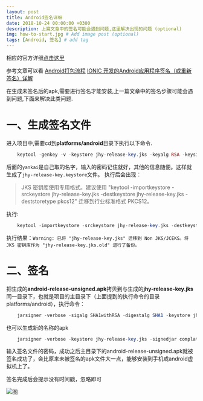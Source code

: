 ```yaml
---
layout: post
title: Android签名详细
date: 2018-10-24 00:00:00 +0300
description: 上篇文章中的签名可能会遇到问题,这里解决出现的问题 (optional)
img: how-to-start.jpg # Add image post (optional)
tags: [Android, 签名] # add tag
---
```

相应的官方详细[点击这里](https://ionicframework.com/docs/intro/deploying/)

参考文章可以看
[Android打包流程](https://www.jianshu.com/p/7d2def9b93a8)
[IONIC 开发的Android应用程序签名（或重新签名）详解](http://www.cnblogs.com/share123/p/5900583.html)

在生成未签名后的apk,需要进行签名才能安装,上一篇文章中的签名步骤可能会遇到问题,下面来解决此类问题.

# 一、生成签名文件

进入项目中,需要cd到**platforms/android**目录下执行以下命令.

```php
    keytool -genkey -v -keystore jhy-release-key.jks -keyalg RSA -keysize 2048 -validity 10000 -alias yankai  
```
后面的``yankai``是自己取的名字，输入的密码记住就好，其他的信息随便。这样就生成了``jhy-release-key.keystore``文件。
执行后会出现：
> JKS 密钥库使用专用格式。建议使用 "keytool -importkeystore -srckeystore jhy-release-key.jks -destkeystore jhy-release-key.jks -deststoretype pkcs12" 迁移到行业标准格式 PKCS12。

执行:
```php
    keytool -importkeystore -srckeystore jhy-release-key.jks -destkeystore jhy-release-key.jks -deststoretype pkcs12 
```
执行结果：``Warning: 已将 "jhy-release-key.jks" 迁移到 Non JKS/JCEKS。将 JKS 密钥库作为 "jhy-release-key.jks.old" 进行了备份。``

# 二、签名

把生成的**android-release-unsigned.apk**拷贝到与生成的**jhy-release-key.jks**同一目录下，也就是项目的主目录下（上面提到的执行命令的目录platforms/android），执行命令：
```php
    jarsigner -verbose -sigalg SHA1withRSA -digestalg SHA1 -keystore jhy-release-key.jks android-release-unsigned.apk alias_jhy
```
也可以生成新的名称的apk
```php
    jarsigner -verbose -keystore jhy-release-key.jks -signedjar complate.apk android-release-unsigned.apk yankai
```

输入签名文件的密码，成功之后主目录下的android-release-unsigned.apk就被签名成功了，会比原来未被签名的apk文件大一点，能够安装到手机或android虚拟机上了。

签名完成后会提示没有时间戳，忽略即可

![图]({{site.baseurl}}/assets/img/2018/appsigned.png)